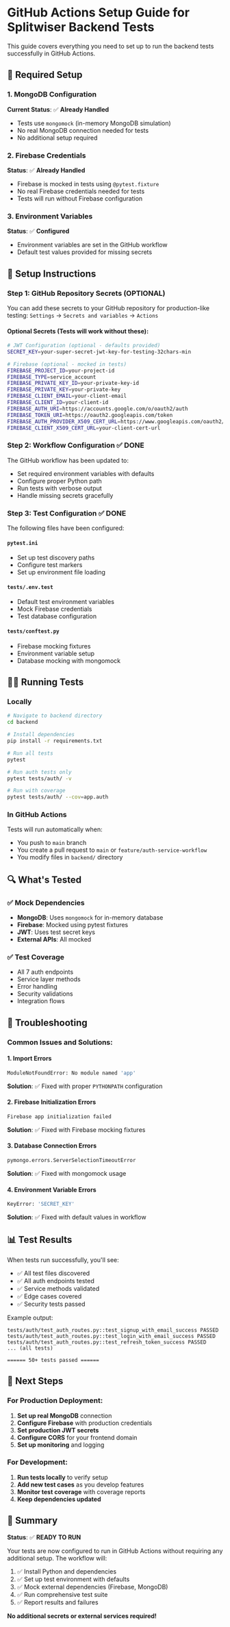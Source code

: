 # GitHub Actions Setup Guide for Splitwiser Backend Tests

This guide covers everything you need to set up to run the backend tests successfully in GitHub Actions.

## 🔧 Required Setup

### 1. **MongoDB Configuration**
**Current Status**: ✅ **Already Handled**
- Tests use `mongomock` (in-memory MongoDB simulation)
- No real MongoDB connection needed for tests
- No additional setup required

### 2. **Firebase Credentials** 
**Status**: ✅ **Already Handled**
- Firebase is mocked in tests using `@pytest.fixture`
- No real Firebase credentials needed for tests
- Tests will run without Firebase configuration

### 3. **Environment Variables**
**Status**: ✅ **Configured**
- Environment variables are set in the GitHub workflow
- Default test values provided for missing secrets

## 🚀 Setup Instructions

### Step 1: GitHub Repository Secrets (OPTIONAL)

You can add these secrets to your GitHub repository for production-like testing:
`Settings` → `Secrets and variables` → `Actions`

#### Optional Secrets (Tests will work without these):
```bash
# JWT Configuration (optional - defaults provided)
SECRET_KEY=your-super-secret-jwt-key-for-testing-32chars-min

# Firebase (optional - mocked in tests)
FIREBASE_PROJECT_ID=your-project-id
FIREBASE_TYPE=service_account
FIREBASE_PRIVATE_KEY_ID=your-private-key-id
FIREBASE_PRIVATE_KEY=your-private-key
FIREBASE_CLIENT_EMAIL=your-client-email
FIREBASE_CLIENT_ID=your-client-id
FIREBASE_AUTH_URI=https://accounts.google.com/o/oauth2/auth
FIREBASE_TOKEN_URI=https://oauth2.googleapis.com/token
FIREBASE_AUTH_PROVIDER_X509_CERT_URL=https://www.googleapis.com/oauth2/v1/certs
FIREBASE_CLIENT_X509_CERT_URL=your-client-cert-url
```

### Step 2: Workflow Configuration ✅ DONE

The GitHub workflow has been updated to:
- Set required environment variables with defaults
- Configure proper Python path
- Run tests with verbose output
- Handle missing secrets gracefully

### Step 3: Test Configuration ✅ DONE

The following files have been configured:

#### `pytest.ini`
- Set up test discovery paths
- Configure test markers
- Set up environment file loading

#### `tests/.env.test`
- Default test environment variables
- Mock Firebase credentials
- Test database configuration

#### `tests/conftest.py`
- Firebase mocking fixtures
- Environment variable setup
- Database mocking with mongomock

## 🏃‍♂️ Running Tests

### Locally
```bash
# Navigate to backend directory
cd backend

# Install dependencies
pip install -r requirements.txt

# Run all tests
pytest

# Run auth tests only
pytest tests/auth/ -v

# Run with coverage
pytest tests/auth/ --cov=app.auth
```

### In GitHub Actions
Tests will run automatically when:
- You push to `main` branch
- You create a pull request to `main` or `feature/auth-service-workflow`
- You modify files in `backend/` directory

## 🔍 What's Tested

### ✅ Mock Dependencies
- **MongoDB**: Uses `mongomock` for in-memory database
- **Firebase**: Mocked using pytest fixtures
- **JWT**: Uses test secret keys
- **External APIs**: All mocked

### ✅ Test Coverage
- All 7 auth endpoints
- Service layer methods
- Error handling
- Security validations
- Integration flows

## 🚨 Troubleshooting

### Common Issues and Solutions:

#### 1. **Import Errors**
```bash
ModuleNotFoundError: No module named 'app'
```
**Solution**: ✅ Fixed with proper `PYTHONPATH` configuration

#### 2. **Firebase Initialization Errors**
```bash
Firebase app initialization failed
```
**Solution**: ✅ Fixed with Firebase mocking fixtures

#### 3. **Database Connection Errors**
```bash
pymongo.errors.ServerSelectionTimeoutError
```
**Solution**: ✅ Fixed with mongomock usage

#### 4. **Environment Variable Errors**
```bash
KeyError: 'SECRET_KEY'
```
**Solution**: ✅ Fixed with default values in workflow

## 📊 Test Results

When tests run successfully, you'll see:
- ✅ All test files discovered
- ✅ All auth endpoints tested
- ✅ Service methods validated
- ✅ Edge cases covered
- ✅ Security tests passed

Example output:
```
tests/auth/test_auth_routes.py::test_signup_with_email_success PASSED
tests/auth/test_auth_routes.py::test_login_with_email_success PASSED
tests/auth/test_auth_routes.py::test_refresh_token_success PASSED
... (all tests)

====== 50+ tests passed ======
```

## 🎯 Next Steps

### For Production Deployment:
1. **Set up real MongoDB** connection
2. **Configure Firebase** with production credentials
3. **Set production JWT secrets**
4. **Configure CORS** for your frontend domain
5. **Set up monitoring** and logging

### For Development:
1. **Run tests locally** to verify setup
2. **Add new test cases** as you develop features
3. **Monitor test coverage** with coverage reports
4. **Keep dependencies updated**

## 📝 Summary

**Status**: ✅ **READY TO RUN**

Your tests are now configured to run in GitHub Actions without requiring any additional setup. The workflow will:

1. ✅ Install Python and dependencies
2. ✅ Set up test environment with defaults
3. ✅ Mock external dependencies (Firebase, MongoDB)
4. ✅ Run comprehensive test suite
5. ✅ Report results and failures

**No additional secrets or external services required!**
